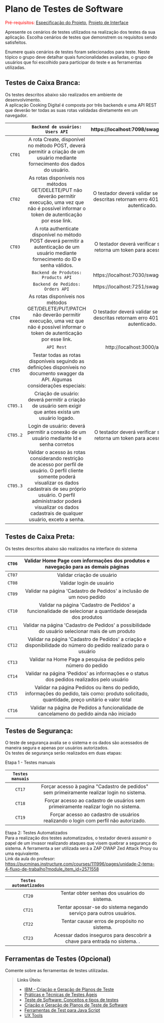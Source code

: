 # Plano de Testes de Software

<span style="color:red">Pré-requisitos: <a href="2-Especificação do Projeto.md"> Especificação do Projeto</a></span>, <a href="3-Projeto de Interface.md"> Projeto de Interface</a>

Apresente os cenários de testes utilizados na realização dos testes da sua aplicação. Escolha cenários de testes que demonstrem os requisitos sendo satisfeitos.

Enumere quais cenários de testes foram selecionados para teste. Neste tópico o grupo deve detalhar quais funcionalidades avaliadas, o grupo de usuários que foi escolhido para participar do teste e as ferramentas utilizadas.

## Testes de Caixa Branca: 
Os testes descritos abaixo são realizados em ambiente de desenvolvimento. <br>
A aplicação Cooking Digital é composta por três backends e uma API REST que deverão ter todas as suas rotas validadas diretamente em um navegador.

| | `Backend de usuários: Users API` | https://localhost:7098/swagger/index.html |
|:---------:|:---------:|:---------:|
|`CT01`| A rota Create, disponível no método POST, deverá permitir a criação de um usuário mediante fornecimento dos dados do usuário.| |
|`CT02`| As rotas disponíveis nos métodos GET/DELETE/PUT não deverão permitir execução, uma vez que não é possível informar o token de autenticação por esse link. | O testador deverá validar se todas as rotas descritas retornam erro 401 - usuário não autenticado.| 
|`CT03`| A rota authenticate disponível no método POST deverá permitir a autenticação de um usuário mediante fornecimento do ID e senha válidos. | O testador deverá verificar se a aplicação retorna um token para acesso do usuário. | 
| | `Backend de Produtos: Products API` | https://localhost:7030/swagger/index.html |
| | `Backend de Pedidos: Orders API` | https://localhost:7251/swagger/index.html |
|`CT04`| As rotas disponíveis nos métodos GET/DELETE/PUT/PATCH não deverão permitir execução, uma vez que não é possível informar o token de autenticação por esse link. | O testador deverá validar se todas as rotas descritas retornam erro 401 - usuário não autenticado.| 
| | `API Rest` | http://localhost:3000/api-docs/ |
|`CT05`| Testar todas as rotas disponíveis seguindo as definições disponíveis no documento swagger da API. Algumas considerações especiais: | | 
|`CT05.1`| Criação de usuário: deverá permitir a criação de usuário sem exigir que antes exista um usuário logado. | | 
|`CT05.2`| Login de usuário: deverá permitir a conexão de um usuário mediante Id e senha corretos |O testador deverá verificar se a aplicação retorna um token para acesso do usuário.| 
|`CT05.3`| Validar o acesso às rotas considerando restrição de acesso por perfil de usuário. O perfil cliente somente poderá visualizar os dados cadastrais de seu próprio usuário. O perfil administrador poderá visualizar os dados cadastrais de qualquer usuário, exceto a senha. | | 

## Testes de Caixa Preta: 
Os testes descritos abaixo são realizados na interface do sistema

 |`CT06`| Validar Home Page com informações dos produtos e navegação para as demais páginas | |
 |:---------:|:---------:|:---------:|
 |`CT07`| Validar criação de usuário | |
 |`CT08`| Validar login de usuário | |
 |`CT09`| Validar na página 'Cadastro de Pedidos' a inclusão de um novo pedido | |
 |`CT10`| Validar na página 'Cadastro de Pedidos' a funcionalidade de selecionar a quantidade desejada dos produtos | |
 |`CT11`| Validar na página 'Cadastro de Pedidos' a possibilidade do usuário selecionar mais de um produto | |
 |`CT12`| Validar na página 'Cadastro de Pedidos' a criação e disponibilidade do número do pedido realizado para o usuário | |
 |`CT13`| Validar na Home Page a pesquisa de pedidos pelo número do pedido | |
 |`CT14`| Validar na página 'Pedidos' as informações e o status dos pedidos realizados pelo usuário | |
 |`CT15`| Validar na página Pedidos ou itens do pedido, informações do pedido, tais como: produto solicitado, quantidade, preço unitário e valor total | |
 |`CT16`| Validar na página de Pedidos a funcionalidade de cancelameno do pedido ainda não iniciado | |
 
 ## Testes de Segurança: 
O teste de segurança avalia se o sistema e os dados são acessados de maneira segura e apenas por usuários autorizados. <br>
Os testes de segurança serão realizados em duas etapas:

Etapa 1 - Testes manuais

|`Testes manuais`|  | |
|:---------:|:---------:|:---------:|
|`CT17`| Forçar acesso à pagina "Cadastro de pedidos" sem primeiramente realizar login no sistema. | |
|`CT18`| Forçar acesso ao cadastro de usuários sem primeiramente realizar login no sistema. | |
|`CT19`| Forçar acesso ao cadastro de usuários realizando o login com perfil não autorizado. | |

Etapa 2: Testes Automatizados <br>
Para a realização dos testes automatizados, o testador deverá assumir o papel de um invasor realizando ataques que visem quebrar a segurança do sistema.
A ferramenta a ser utilizada será a ZAP OWAP Zed Attack Proxy ou uma equivalente. <br>
Link da aula do profesor: https://pucminas.instructure.com/courses/111996/pages/unidade-2-tema-4-fluxo-de-trabalho?module_item_id=2571558

|`Testes automatizados`|  | |
|:---------:|:---------:|:---------:|
|`CT20`| Tentar obter senhas dos usuários do sistema. | |
|`CT21`| Tentar apossar-se do sistema negando serviço para outros usuários. | |
|`CT22`| Tentar causar erros de propósito no sistema. | |
|`CT23`| Acessar dados inseguros para descobrir a chave para entrada no sistema. . | |

 
## Ferramentas de Testes (Opcional)

Comente sobre as ferramentas de testes utilizadas.
 
> **Links Úteis**:
> - [IBM - Criação e Geração de Planos de Teste](https://www.ibm.com/developerworks/br/local/rational/criacao_geracao_planos_testes_software/index.html)
> - [Práticas e Técnicas de Testes Ágeis](http://assiste.serpro.gov.br/serproagil/Apresenta/slides.pdf)
> -  [Teste de Software: Conceitos e tipos de testes](https://blog.onedaytesting.com.br/teste-de-software/)
> - [Criação e Geração de Planos de Teste de Software](https://www.ibm.com/developerworks/br/local/rational/criacao_geracao_planos_testes_software/index.html)
> - [Ferramentas de Test para Java Script](https://geekflare.com/javascript-unit-testing/)
> - [UX Tools](https://uxdesign.cc/ux-user-research-and-user-testing-tools-2d339d379dc7)

